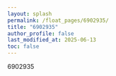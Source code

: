 ```yaml
---
layout: splash
permalink: /float_pages/6902935/
title: "6902935"
author_profile: false
last_modified_at: 2025-06-13
toc: false
---
```

 
6902935
